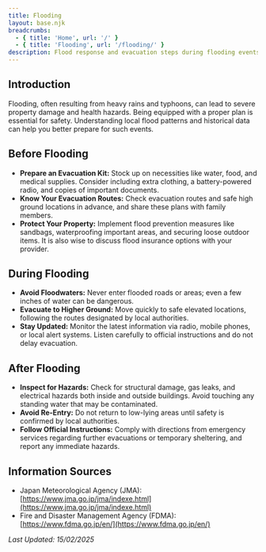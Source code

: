 ```yaml
---
title: Flooding
layout: base.njk
breadcrumbs:
  - { title: 'Home', url: '/' }
  - { title: 'Flooding', url: '/flooding/' }
description: Flood response and evacuation steps during flooding events.
---
```


## Introduction

Flooding, often resulting from heavy rains and typhoons, can lead to severe property damage and health hazards. Being equipped with a proper plan is essential for safety. Understanding local flood patterns and historical data can help you better prepare for such events.

## Before Flooding

- **Prepare an Evacuation Kit:** Stock up on necessities like water, food, and medical supplies. Consider including extra clothing, a battery-powered radio, and copies of important documents.
- **Know Your Evacuation Routes:** Check evacuation routes and safe high ground locations in advance, and share these plans with family members.
- **Protect Your Property:** Implement flood prevention measures like sandbags, waterproofing important areas, and securing loose outdoor items. It is also wise to discuss flood insurance options with your provider.

## During Flooding

- **Avoid Floodwaters:** Never enter flooded roads or areas; even a few inches of water can be dangerous.
- **Evacuate to Higher Ground:** Move quickly to safe elevated locations, following the routes designated by local authorities.
- **Stay Updated:** Monitor the latest information via radio, mobile phones, or local alert systems. Listen carefully to official instructions and do not delay evacuation.

## After Flooding

- **Inspect for Hazards:** Check for structural damage, gas leaks, and electrical hazards both inside and outside buildings. Avoid touching any standing water that may be contaminated.
- **Avoid Re-Entry:** Do not return to low-lying areas until safety is confirmed by local authorities.
- **Follow Official Instructions:** Comply with directions from emergency services regarding further evacuations or temporary sheltering, and report any immediate hazards.

## Information Sources

- Japan Meteorological Agency (JMA): [https://www.jma.go.jp/jma/indexe.html](https://www.jma.go.jp/jma/indexe.html)
- Fire and Disaster Management Agency (FDMA): [https://www.fdma.go.jp/en/](https://www.fdma.go.jp/en/)

_Last Updated: 15/02/2025_

